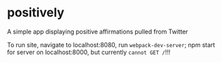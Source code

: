 # positively
A simple app displaying positive affirmations pulled from Twitter

To run site, navigate to localhost:8080, run `webpack-dev-server`; npm start for server on localhost:8000, but currently `cannot GET /`!!!